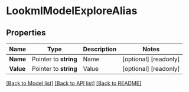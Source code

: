 # LookmlModelExploreAlias

## Properties

Name | Type | Description | Notes
------------ | ------------- | ------------- | -------------
**Name** | Pointer to **string** | Name | [optional] [readonly] 
**Value** | Pointer to **string** | Value | [optional] [readonly] 

[[Back to Model list]](../README.md#documentation-for-models) [[Back to API list]](../README.md#documentation-for-api-endpoints) [[Back to README]](../README.md)


